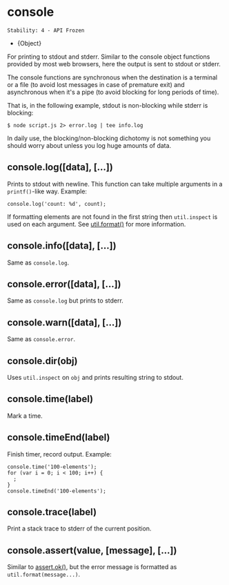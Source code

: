 # console

    Stability: 4 - API Frozen

* {Object}

<!--type=global-->

For printing to stdout and stderr.  Similar to the console object functions
provided by most web browsers, here the output is sent to stdout or stderr.

The console functions are synchronous when the destination is a terminal or
a file (to avoid lost messages in case of premature exit) and asynchronous
when it's a pipe (to avoid blocking for long periods of time).

That is, in the following example, stdout is non-blocking while stderr
is blocking:

    $ node script.js 2> error.log | tee info.log

In daily use, the blocking/non-blocking dichotomy is not something you
should worry about unless you log huge amounts of data.


## console.log([data], [...])

Prints to stdout with newline. This function can take multiple arguments in a
`printf()`-like way. Example:

    console.log('count: %d', count);

If formatting elements are not found in the first string then `util.inspect`
is used on each argument.  See [util.format()][] for more information.

## console.info([data], [...])

Same as `console.log`.

## console.error([data], [...])

Same as `console.log` but prints to stderr.

## console.warn([data], [...])

Same as `console.error`.

## console.dir(obj)

Uses `util.inspect` on `obj` and prints resulting string to stdout.

## console.time(label)

Mark a time.

## console.timeEnd(label)

Finish timer, record output. Example:

    console.time('100-elements');
    for (var i = 0; i < 100; i++) {
      ;
    }
    console.timeEnd('100-elements');

## console.trace(label)

Print a stack trace to stderr of the current position.

## console.assert(value, [message], [...])

Similar to [assert.ok()][], but the error message is formatted as
`util.format(message...)`.

[assert.ok()]: assert.html#assert_assert_value_message_assert_ok_value_message
[util.format()]: util.html#util_util_format_format
